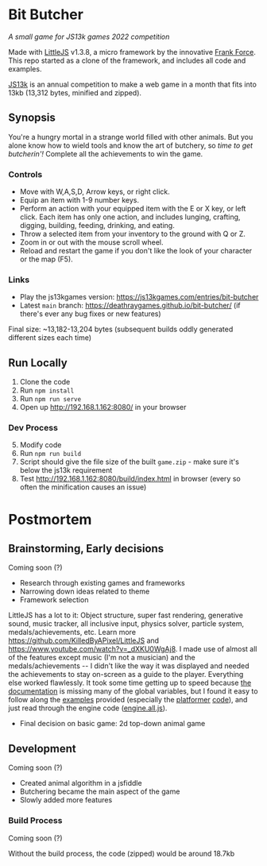 # Bit Butcher
*A small game for JS13k games 2022 competition*

Made with [LittleJS](https://github.com/KilledByAPixel/LittleJS) v1.3.8, a micro framework by the innovative [Frank Force](https://frankforce.com/). This repo started as a clone of the framework, and includes all code and examples.

[JS13k](https://js13kgames.com/) is an annual competition to make a web game in a month that fits into 13kb (13,312 bytes, minified and zipped).

## Synopsis

You're a hungry mortal in a strange world filled with other animals. But you alone know how to wield tools and know the art of butchery, so *time to get butcherin'!* Complete all the achievements to win the game.

### Controls

- Move with W,A,S,D, Arrow keys, or right click.
- Equip an item with 1-9 number keys.
- Perform an action with your equipped item with the E or X key, or left click. Each item has only one action, and includes lunging, crafting, digging, building, feeding, drinking, and eating.
- Throw a selected item from your inventory to the ground with Q or Z.
- Zoom in or out with the mouse scroll wheel.
- Reload and restart the game if you don't like the look of your character or the map (F5).

### Links

* Play the js13kgames version: https://js13kgames.com/entries/bit-butcher
* Latest `main` branch: https://deathraygames.github.io/bit-butcher/ (if there's ever any bug fixes or new features)

Final size: ~13,182-13,204 bytes (subsequent builds oddly generated different sizes each time)

## Run Locally

1. Clone the code
2. Run `npm install`
3. Run `npm run serve`
4. Open up http://192.168.1.162:8080/ in your browser

### Dev Process

5. Modify code
6. Run `npm run build`
7. Script should give the file size of the built `game.zip` - make sure it's below the js13k requirement
9. Test http://192.168.1.162:8080/build/index.html in browser (every so often the minification causes an issue)

# Postmortem

## Brainstorming, Early decisions

Coming soon (?)

- Research through existing games and frameworks
- Narrowing down ideas related to theme
- Framework selection

LittleJS has a lot to it: Object structure, super fast rendering, generative sound, music tracker, all inclusive input, physics solver, particle system, medals/achievements, etc. Learn more https://github.com/KilledByAPixel/LittleJS and https://www.youtube.com/watch?v=_dXKU0WgAj8. I made use of almost all of the features except music (I'm not a musician) and the medals/achievements -- I didn't like the way it was displayed and needed the achievements to stay on-screen as a guide to the player. Everything else worked flawlessly. It took some time getting up to speed because [the documentation](https://killedbyapixel.github.io/LittleJS/docs/) is missing many of the global variables, but I found it easy to follow along the [examples](https://github.com/deathraygames/bit-butcher/tree/main/examples) provided (especially the [platformer](https://deathraygames.github.io/bit-butcher/examples/platformer/) [code](https://github.com/deathraygames/bit-butcher/tree/main/examples/platformer)), and just read through the engine code ([engine.all.js](https://github.com/deathraygames/bit-butcher/blob/main/engine/engine.all.js)).

- Final decision on basic game: 2d top-down animal game

## Development

Coming soon (?)

- Created animal algorithm in a jsfiddle
- Butchering became the main aspect of the game
- Slowly added more features

### Build Process

Coming soon (?)

Without the build process, the code (zipped) would be around 18.7kb
